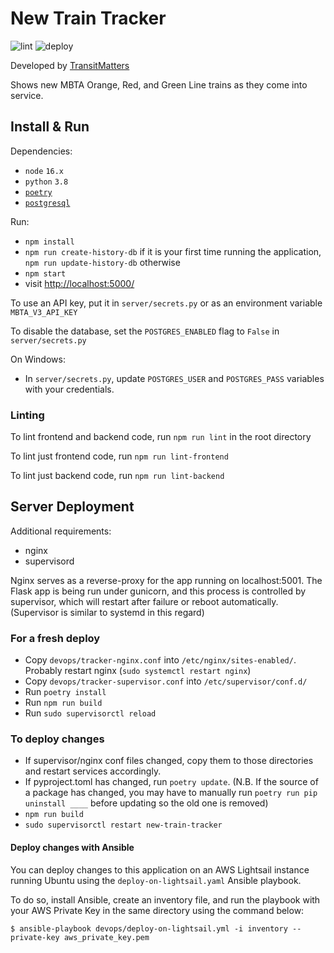 # New Train Tracker
![lint](https://github.com/transitmatters/new-train-tracker/workflows/lint/badge.svg?branch=master)
![deploy](https://github.com/transitmatters/new-train-tracker/workflows/deploy/badge.svg?branch=master)

Developed by [TransitMatters](https://transitmatters.org/)

Shows new MBTA Orange, Red, and Green Line trains as they come into service.

## Install & Run
Dependencies:
- `node` `16.x`
- `python` `3.8`
- [`poetry`](https://python-poetry.org/)
- [`postgresql`](https://www.postgresql.org/)

Run:
- `npm install`
- `npm run create-history-db` if it is your first time running the application, `npm run update-history-db` otherwise
- `npm start`
- visit [http://localhost:5000/](http://localhost:5000/)

To use an API key, put it in `server/secrets.py` or as an environment variable `MBTA_V3_API_KEY`

To disable the database, set the `POSTGRES_ENABLED` flag to `False` in `server/secrets.py`

On Windows:
- In `server/secrets.py`, update `POSTGRES_USER` and `POSTGRES_PASS` variables with your credentials.

### Linting
To lint frontend and backend code, run `npm run lint` in the root directory

To lint just frontend code, run `npm run lint-frontend`

To lint just backend code, run `npm run lint-backend`

## Server Deployment
Additional requirements:
- nginx
- supervisord

Nginx serves as a reverse-proxy for the app running on localhost:5001.
The Flask app is being run under gunicorn, and this process is controlled by supervisor, which will restart after failure or reboot automatically. (Supervisor is similar to systemd in this regard)

### For a fresh deploy
- Copy `devops/tracker-nginx.conf` into `/etc/nginx/sites-enabled/`. Probably restart nginx (`sudo systemctl restart nginx`)
- Copy `devops/tracker-supervisor.conf` into `/etc/supervisor/conf.d/`
- Run `poetry install`
- Run `npm run build`
- Run `sudo supervisorctl reload`

### To deploy changes
- If supervisor/nginx conf files changed, copy them to those directories and restart services accordingly.
- If pyproject.toml has changed, run `poetry update`. (N.B. If the source of a package has changed, you may have to manually run `poetry run pip uninstall ____` before updating so the old one is removed)
- `npm run build`
- `sudo supervisorctl restart new-train-tracker`

#### Deploy changes with Ansible
You can deploy changes to this application on an AWS Lightsail instance running Ubuntu using the `deploy-on-lightsail.yaml` Ansible playbook.

To do so, install Ansible, create an inventory file, and run the playbook with your AWS Private Key in the same directory using the command below:

`$ ansible-playbook devops/deploy-on-lightsail.yml -i inventory --private-key aws_private_key.pem`
